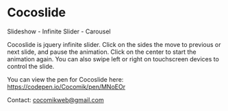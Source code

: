 # Cocoslide
Slideshow - Infinite Slider - Carousel

Cocoslide is jquery infinite slider. 
Click on the sides the move to previous or next slide, and pause the animation. 
Click on the center to start the animation again. 
You can also swipe left or right on touchscreen devices to control the slide. 

You can view the pen for Cocoslide here: https://codepen.io/Cocomik/pen/MNoEOr

Contact: cocomikweb@gmail.com
